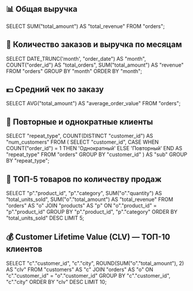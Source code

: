 ## 📊 Общая выручка

SELECT 
    SUM("total_amount") AS "total_revenue"
FROM 
    "orders";

## 📅 Количество заказов и выручка по месяцам

SELECT
    DATE_TRUNC('month', "order_date") AS "month",
    COUNT("order_id") AS "total_orders",
    SUM("total_amount") AS "revenue"
FROM 
    "orders"
GROUP BY 
    "month"
ORDER BY 
    "month";

## 💵 Средний чек по заказу

SELECT 
    AVG("total_amount") AS "average_order_value"
FROM 
    "orders";

## 🔁 Повторные и однократные клиенты

SELECT
    "repeat_type",
    COUNT(DISTINCT "customer_id") AS "num_customers"
FROM (
    SELECT
        "customer_id",
        CASE
            WHEN COUNT("order_id") = 1 THEN 'Однократный'
            ELSE 'Повторный'
        END AS "repeat_type"
    FROM 
        "orders"
    GROUP BY 
        "customer_id"
) AS "sub"
GROUP BY 
    "repeat_type";

## 🛒 ТОП-5 товаров по количеству продаж

SELECT
    "p"."product_id",
    "p"."category",
    SUM("o"."quantity") AS "total_units_sold",
    SUM("o"."total_amount") AS "total_revenue"
FROM 
    "orders" AS "o"
JOIN 
    "products" AS "p" ON "o"."product_id" = "p"."product_id"
GROUP BY 
    "p"."product_id", "p"."category"
ORDER BY 
    "total_units_sold" DESC
LIMIT 5;

## 💰 Customer Lifetime Value (CLV) — ТОП-10 клиентов

SELECT
    "c"."customer_id",
    "c"."city",
    ROUND(SUM("o"."total_amount"), 2) AS "clv"
FROM 
    "customers" AS "c"
JOIN 
    "orders" AS "o" ON "c"."customer_id" = "o"."customer_id"
GROUP BY 
    "c"."customer_id", "c"."city"
ORDER BY 
    "clv" DESC
LIMIT 10;
